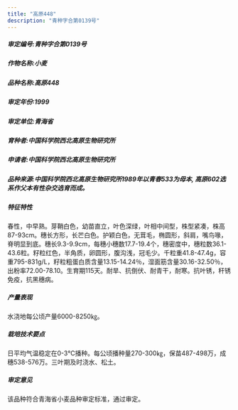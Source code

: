 ```yaml
---
title: "高原448"
description: "青种字合第0139号"
---
```

##### 审定编号:青种字合第0139号

##### 作物名称:小麦

##### 品种名称:高原448

##### 审定年份:1999

##### 审定单位:青海省

##### 育种者:中国科学院西北高原生物研究所

##### 申请者:中国科学院西北高原生物研究所

##### 品种来源:中国科学院西北高原生物研究所1989年以青春533为母本, 高原602选系作父本有性杂交选育而成。

##### 特征特性
春性，中早熟。芽鞘白色，幼苗直立，叶色深绿，叶相中间型，株型紧凑，株高87-93cm。穗长方形，长芒白色。护颖白色，无茸毛，椭圆形，斜肩，嘴鸟喙，脊明显到底。穗长9.3-9.9cm，每穗小穗数17.7-19.4个，穗密度中，穗粒数36.1-43.6粒。籽粒红色，半角质，卵圆形，腹沟浅，冠毛少。千粒重41.8-47.4g，容重795-831g/L，籽粒粗蛋白质含量13.15-14.24％，湿面筋含量30.16-32.50％，出粉率72.00-78.10。生育期115天。耐旱、抗倒伏、耐青干，耐寒。抗叶锈，秆锈免疫，抗黑穗病。

##### 产量表现
水浇地每公顷产量6000-8250㎏。

##### 栽培技术要点
日平均气温稳定在0-3℃播种。每公顷播种量270-300㎏，保苗487-498万，成穗538-576万。三叶期及时浇水、松土。

##### 审定意见
该品种符合青海省小麦品种审定标准，通过审定。
